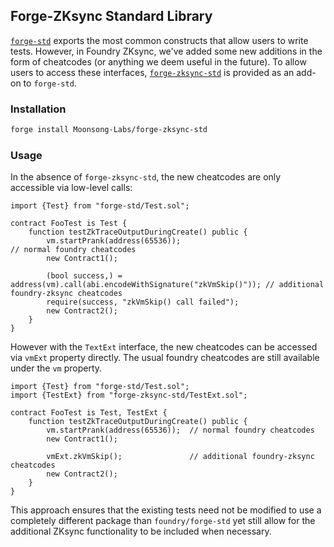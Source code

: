 ## Forge-ZKsync Standard Library

[`forge-std`](https://github.com/foundry-rs/forge-std) exports the most common constructs that allow users to write tests. However, in Foundry ZKsync, we've added some new additions in the form of cheatcodes (or anything we deem useful in the future). To allow users to access these interfaces, [`forge-zksync-std`](https://github.com/Moonsong-Labs/forge-zksync-std) is provided as an add-on to `forge-std`.


### Installation

```bash
forge install Moonsong-Labs/forge-zksync-std
```


### Usage

In the absence of `forge-zksync-std`, the new cheatcodes are only accessible via low-level calls:

```solidity
import {Test} from "forge-std/Test.sol";

contract FooTest is Test {
    function testZkTraceOutputDuringCreate() public {
        vm.startPrank(address(65536));                                             // normal foundry cheatcodes
        new Contract1();

        (bool success,) = address(vm).call(abi.encodeWithSignature("zkVmSkip()")); // additional foundry-zksync cheatcodes
        require(success, "zkVmSkip() call failed");
        new Contract2();
    }
}
```

However with the `TextExt` interface, the new cheatcodes can be accessed via `vmExt` property directly. The usual foundry cheatcodes are still available under the `vm` property.

```solidity
import {Test} from "forge-std/Test.sol";
import {TestExt} from "forge-zksync-std/TestExt.sol";

contract FooTest is Test, TestExt {
    function testZkTraceOutputDuringCreate() public {
        vm.startPrank(address(65536));  // normal foundry cheatcodes
        new Contract1();

        vmExt.zkVmSkip();               // additional foundry-zksync cheatcodes
        new Contract2();
    }
}
```

This approach ensures that the existing tests need not be modified to use a completely different package than `foundry/forge-std` yet still allow for the additional ZKsync functionality to be included when necessary.
